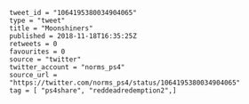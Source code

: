 ```
tweet_id = "1064195380034904065"
type = "tweet"
title = "Moonshiners"
published = 2018-11-18T16:35:25Z
retweets = 0
favourites = 0
source = "twitter"
twitter_account = "norms_ps4"
source_url = "https://twitter.com/norms_ps4/status/1064195380034904065"
tag = [ "ps4share", "reddeadredemption2",]
```

<p class='image'><img src='https://mnf.m17s.net/2018/11/18/DsTIDlWW0AAtv2J.jpg' alt=''></p>

